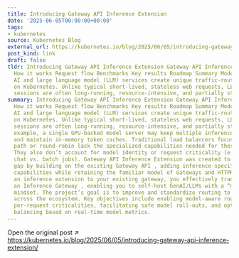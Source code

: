 ```yaml
---
title: Introducing Gateway API Inference Extension
date: '2025-06-05T00:00:00+00:00'
tags:
- kubernetes
source: Kubernetes Blog
external_url: https://kubernetes.io/blog/2025/06/05/introducing-gateway-api-inference-extension/
post_kind: link
draft: false
tldr: Introducing Gateway API Inference Extension Gateway API Inference Extension
  How it works Request flow Benchmarks Key results Roadmap Summary Modern generative
  AI and large language model (LLM) services create unique traffic-routing challenges
  on Kubernetes. Unlike typical short-lived, stateless web requests, LLM inference
  sessions are often long-running, resource-intensive, and partially stateful.
summary: Introducing Gateway API Inference Extension Gateway API Inference Extension
  How it works Request flow Benchmarks Key results Roadmap Summary Modern generative
  AI and large language model (LLM) services create unique traffic-routing challenges
  on Kubernetes. Unlike typical short-lived, stateless web requests, LLM inference
  sessions are often long-running, resource-intensive, and partially stateful. For
  example, a single GPU-backed model server may keep multiple inference sessions active
  and maintain in-memory token caches. Traditional load balancers focused on HTTP
  path or round-robin lack the specialized capabilities needed for these workloads.
  They also don’t account for model identity or request criticality (e. g. , interactive
  chat vs. batch jobs). Gateway API Inference Extension was created to address this
  gap by building on the existing Gateway API , adding inference-specific routing
  capabilities while retaining the familiar model of Gateways and HTTPRoutes. By adding
  an inference extension to your existing gateway, you effectively transform it into
  an Inference Gateway , enabling you to self-host GenAI/LLMs with a “model-as-a-service”
  mindset. The project’s goal is to improve and standardize routing to inference workloads
  across the ecosystem. Key objectives include enabling model-aware routing, supporting
  per-request criticalities, facilitating safe model roll-outs, and optimizing load
  balancing based on real-time model metrics.
---
```

Open the original post ↗ https://kubernetes.io/blog/2025/06/05/introducing-gateway-api-inference-extension/

